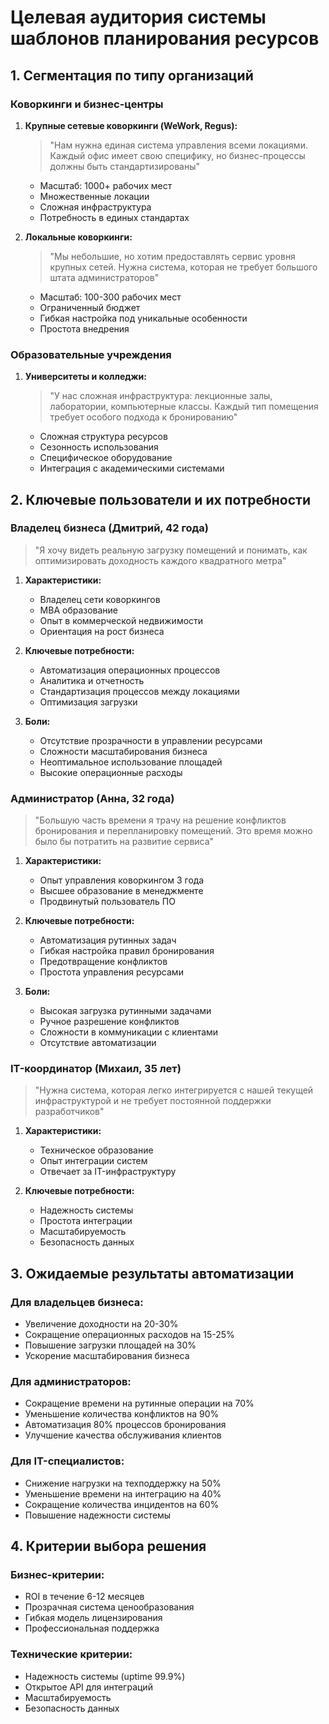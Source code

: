 # Целевая аудитория системы шаблонов планирования ресурсов

## 1. Сегментация по типу организаций

### Коворкинги и бизнес-центры
1. **Крупные сетевые коворкинги (WeWork, Regus):**
   > "Нам нужна единая система управления всеми локациями. Каждый офис имеет свою специфику, но бизнес-процессы должны быть стандартизированы"
   - Масштаб: 1000+ рабочих мест
   - Множественные локации
   - Сложная инфраструктура
   - Потребность в единых стандартах

2. **Локальные коворкинги:**
   > "Мы небольшие, но хотим предоставлять сервис уровня крупных сетей. Нужна система, которая не требует большого штата администраторов"
   - Масштаб: 100-300 рабочих мест
   - Ограниченный бюджет
   - Гибкая настройка под уникальные особенности
   - Простота внедрения

### Образовательные учреждения
1. **Университеты и колледжи:**
   > "У нас сложная инфраструктура: лекционные залы, лаборатории, компьютерные классы. Каждый тип помещения требует особого подхода к бронированию"
   - Сложная структура ресурсов
   - Сезонность использования
   - Специфическое оборудование
   - Интеграция с академическими системами

## 2. Ключевые пользователи и их потребности

### Владелец бизнеса (Дмитрий, 42 года)
> "Я хочу видеть реальную загрузку помещений и понимать, как оптимизировать доходность каждого квадратного метра"
1. **Характеристики:**
   - Владелец сети коворкингов
   - MBA образование
   - Опыт в коммерческой недвижимости
   - Ориентация на рост бизнеса

2. **Ключевые потребности:**
   - Автоматизация операционных процессов
   - Аналитика и отчетность
   - Стандартизация процессов между локациями
   - Оптимизация загрузки

3. **Боли:**
   - Отсутствие прозрачности в управлении ресурсами
   - Сложности масштабирования бизнеса
   - Неоптимальное использование площадей
   - Высокие операционные расходы

### Администратор (Анна, 32 года)
> "Большую часть времени я трачу на решение конфликтов бронирования и перепланировку помещений. Это время можно было бы потратить на развитие сервиса"
1. **Характеристики:**
   - Опыт управления коворкингом 3 года
   - Высшее образование в менеджменте
   - Продвинутый пользователь ПО

2. **Ключевые потребности:**
   - Автоматизация рутинных задач
   - Гибкая настройка правил бронирования
   - Предотвращение конфликтов
   - Простота управления ресурсами

3. **Боли:**
   - Высокая загрузка рутинными задачами
   - Ручное разрешение конфликтов
   - Сложности в коммуникации с клиентами
   - Отсутствие автоматизации

### IT-координатор (Михаил, 35 лет)
> "Нужна система, которая легко интегрируется с нашей текущей инфраструктурой и не требует постоянной поддержки разработчиков"
1. **Характеристики:**
   - Техническое образование
   - Опыт интеграции систем
   - Отвечает за IT-инфраструктуру

2. **Ключевые потребности:**
   - Надежность системы
   - Простота интеграции
   - Масштабируемость
   - Безопасность данных

## 3. Ожидаемые результаты автоматизации

### Для владельцев бизнеса:
- Увеличение доходности на 20-30%
- Сокращение операционных расходов на 15-25%
- Повышение загрузки площадей на 30%
- Ускорение масштабирования бизнеса

### Для администраторов:
- Сокращение времени на рутинные операции на 70%
- Уменьшение количества конфликтов на 90%
- Автоматизация 80% процессов бронирования
- Улучшение качества обслуживания клиентов

### Для IT-специалистов:
- Снижение нагрузки на техподдержку на 50%
- Уменьшение времени на интеграцию на 40%
- Сокращение количества инцидентов на 60%
- Повышение надежности системы

## 4. Критерии выбора решения

### Бизнес-критерии:
- ROI в течение 6-12 месяцев
- Прозрачная система ценообразования
- Гибкая модель лицензирования
- Профессиональная поддержка

### Технические критерии:
- Надежность системы (uptime 99.9%)
- Открытое API для интеграций
- Масштабируемость
- Безопасность данных